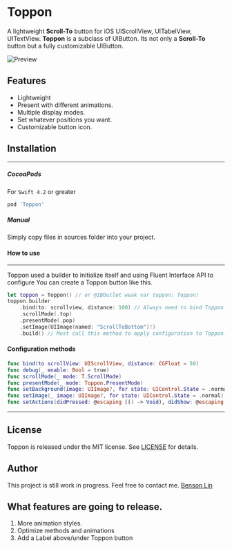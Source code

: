 # Toppon

A lightweight **Scroll-To** button for iOS UIScrollView, UITabelView, UITextView. **Toppon** is a subclass of UIButton. Its not only a **Scroll-To** button but a fully customizable UIButton.

![Preview](https://github.com/jack45j/Toppon/blob/master/Assets/demo.gif)

## Features
* Lightweight
* Present with different animations.
* Multiple display modes.
* Set whatever positions you want.
* Customizable button icon.



## Installation
---

##### CocoaPods
For `Swift 4.2` or greater
```ruby
pod 'Toppon'
```


##### Manual
Simply copy files in sources folder into your project.



#### How to use
---

Toppon used a builder to initialize itself and using Fluent Interface API to configure
You can create a Toppon button like this.

```Swift
let toppon = Toppon() // or @IBOutlet weak var toppon: Toppon! 
toppon.builder
	.bind(to: scrollview, distance: 100) // Always need to bind Toppon with a UIScrollView.
	.scrollMode(.top)
	.presentMode(.pop)
	.setImage(UIImage(named: "ScrollToBottom")!)
	.build() // Must call this method to apply configuration to Toppon.
```

#### Configuration methods
```Swift
func bind(to scrollView: UIScrollView, distance: CGFloat = 50)
func debug(_ enable: Bool = true)
func scrollMode(_ mode: T.ScrollMode)
func presentMode(_ mode: Toppon.PresentMode)
func setBackground(image: UIImage?, for state: UIControl.State = .normal)
func setImage(_ image: UIImage?, for state: UIControl.State = .normal)
func setActions(didPressed: @escaping (() -> Void), didShow: @escaping (() -> Void), didDismiss: @escaping (() -> Void))
```
---

## License
Toppon is released under the MIT license.
See [LICENSE](./LICENSE) for details.



## Author
This project is still work in progress.
Feel free to contact me.
[Benson Lin](https://www.facebook.com/profile.php?id=100000238070025)



## What features are going to release.
1) More animation styles.
2) Optimize methods and animations
3) Add a Label above/under Toppon button

